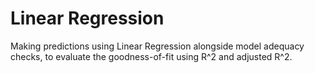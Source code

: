 # Linear Regression 

Making predictions using Linear Regression alongside model adequacy checks, to evaluate the goodness-of-fit using R^2 and adjusted R^2.
